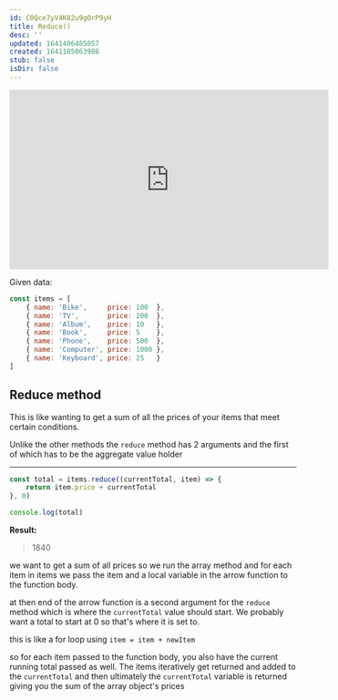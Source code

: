 ```yaml
---
id: C0Qce7yV4K82u9gOrP9yH
title: Reduce()
desc: ''
updated: 1641406485057
created: 1641105063908
stub: false
isDir: false
---
```


<center>
	<iframe width="560" height="315" src="https://www.youtube.com/embed/R8rmfD9Y5-c" frameborder="0" allow="accelerometer; autoplay; encrypted-media; gyroscope; picture-in-picture" allowfullscreen></iframe>
</center>

Given data:

```javascript
const items = [
    { name: 'Bike',     price: 100  },
    { name: 'TV',       price: 200  },
    { name: 'Album',    price: 10   },
    { name: 'Book',     price: 5    },
    { name: 'Phone',    price: 500  },
    { name: 'Computer', price: 1000 },
    { name: 'Keyboard', price: 25   }
]
```

## Reduce method

This is like wanting to get a sum of all the prices of your items that meet certain conditions.

Unlike the other methods the `reduce` method has 2 arguments and the first of which has to be the aggregate value holder

---

```javascript
const total = items.reduce((currentTotal, item) => {
    return item.price + currentTotal
}, 0)

console.log(total)
```

**Result:**

> 1840

we want to get a sum of all prices so we run the array method and  for each item in items we pass the item and a local variable in the arrow function to the function body.

at then end of the arrow function is a second argument for the `reduce` method which is where the `currentTotal` value should start. We probably want a total to start at 0 so that's where it is set to.

this is like a for loop using `item = item + newItem` 

so for each item passed to the function body, you also have the current running total passed as well. The items iteratively get returned and added to the `currentTotal` and then ultimately the `currentTotal` variable is returned giving you the sum of the array object's prices
